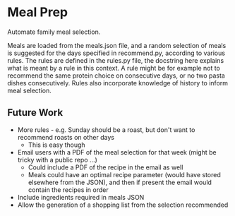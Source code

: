 # Meal Prep

Automate family meal selection.

Meals are loaded from the meals.json file, and a random selection of meals is suggested for the days specified in recommend.py, according to various rules. The rules are defined in the rules.py file, the docstring here explains what is meant by a rule in this context. A rule might be for example not to recommend the same protein choice on consecutive days, or no two pasta dishes consecutively. Rules also incorporate knowledge of history to inform meal selection.

## Future Work

* More rules - e.g. Sunday should be a roast, but don't want to recommend roasts on other days
    - This is easy though
* Email users with a PDF of the meal selection for that week (might be tricky with a public repo ...)
    - Could include a PDF of the recipe in the email as well
    - Meals could have an optimal recipe parameter (would have stored elsewhere from the JSON), and then if present the email would contain the recipes in order
* Include ingredients required in meals JSON
* Allow the generation of a shopping list from the selection recommended

